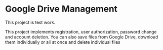 Google Drive Management
===

This project is test work. 

This project implements registration, user authorization, password change and account deletion. You can also save files from Google Drive, download them individually or all at once and delete individual files
